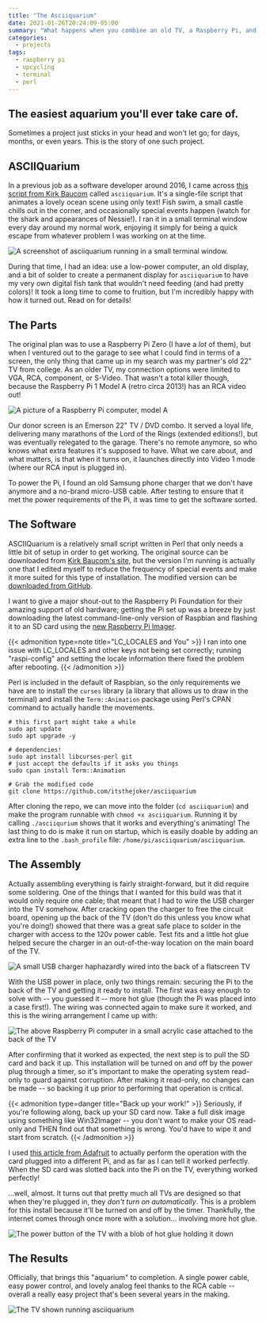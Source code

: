 ```yaml
---
title: "The Asciiquarium"
date: 2021-01-26T20:24:09-05:00
summary: "What happens when you combine an old TV, a Raspberry Pi, and some ASCII fish? _Greatness._"
categories:
  - projects
tags:
  - raspberry pi
  - upcycling
  - terminal
  - perl
---
```


## The easiest aquarium you'll ever take care of.

Sometimes a project just sticks in your head and won't let go; for days, months, or even years. This is the story of one such project.

## ASCIIQuarium

In a previous job as a software developer around 2016, I came across [this script from Kirk Baucom](https://robobunny.com/projects/asciiquarium/html/) called `asciiquarium`. It's a single-file script that animates a lovely ocean scene using only text! Fish swim, a small castle chills out in the corner, and occasionally special events happen (watch for the shark and appearances of Nessie!). I ran it in a small terminal window every day around my normal work, enjoying it simply for being a quick escape from whatever problem I was working on at the time.

![A screenshot of asciiquarium running in a small terminal window.](images/asciiquarium/asciiquarium.png "ASCIIQuarium screenshot courtesy of [robobunny.com](https://robobunny.com)")

During that time, I had an idea: use a low-power computer, an old display, and a bit of solder to create a permanent display for `asciiquarium` to have my very own digital fish tank that wouldn't need feeding (and had pretty colors)! It took a long time to come to fruition, but I'm incredibly happy with how it turned out. Read on for details!

## The Parts

The original plan was to use a Raspberry Pi Zero (I have a _lot_ of them), but when I ventured out to the garage to see what I could find in terms of a screen, the only thing that came up in my search was my partner's old 22" TV from college. As an older TV, my connection options were limited to VGA, RCA, component, or S-Video. That wasn't a total killer though, because the Raspberry Pi 1 Model A (retro circa 2013!) has an RCA video out!

![A picture of a Raspberry Pi computer, model A](images/asciiquarium/rpi-model-a.jpg "SparkFun Electronics from Boulder, USA - Raspberry Pi - Model A, CC BY 2.0, https://commons.wikimedia.org/w/index.php?curid=26785859")

Our donor screen is an Emerson 22" TV / DVD combo. It served a loyal life, delivering many marathons of the Lord of the Rings (extended editions!), but was eventually relegated to the garage. There's no remote anymore, so who knows what extra features it's supposed to have. What we care about, and what matters, is that when it turns on, it launches directly into Video 1 mode (where our RCA input is plugged in).

To power the Pi, I found an old Samsung phone charger that we don't have anymore and a no-brand micro-USB cable. After testing to ensure that it met the power requirements of the Pi, it was time to get the software sorted.

## The Software

ASCIIQuarium is a relatively small script written in Perl that only needs a little bit of setup in order to get working. The original source can be downloaded from [Kirk Baucom's site](https://robobunny.com/projects/asciiquarium/html/), but the version I'm running is actually one that I edited myself to reduce the frequency of special events and make it more suited for this type of installation. The modified version can be [downloaded from GitHub](https://github.com/itsthejoker/asciiquarium).

I want to give a major shout-out to the Raspberry Pi Foundation for their amazing support of old hardware; getting the Pi set up was a breeze by just downloading the latest command-line-only version of Raspbian and flashing it to an SD card using the [new Raspberry Pi Imager](https://www.raspberrypi.org/blog/raspberry-pi-imager-imaging-utility/).


{{< admonition type=note title="LC_LOCALES and You" >}}
I ran into one issue with LC_LOCALES and other keys not being set correctly; running "raspi-config" and setting the locale information there fixed the problem after rebooting.
{{< /admonition >}}


Perl is included in the default of Raspbian, so the only requirements we have are to install the `curses` library (a library that allows us to draw in the terminal) and install the `Term::Animation` package using Perl's CPAN command to actually handle the movements.

```shell
# this first part might take a while
sudo apt update
sudo apt upgrade -y

# dependencies!
sudo apt install libcurses-perl git
# just accept the defaults if it asks you things
sudo cpan install Term::Animation

# Grab the modified code
git clone https://github.com/itsthejoker/asciiquarium
```

After cloning the repo, we can move into the folder (`cd asciiquarium`) and make the program runnable with `chmod +x asciiquarium`. Running it by calling `./asciiqurium` shows that it works and everything's animating! The last thing to do is make it run on startup, which is easily doable by adding an extra line to the `.bash_profile` file: `/home/pi/asciiquarium/asciiquarium`.

## The Assembly

Actually assembling everything is fairly straight-forward, but it did require some soldering. One of the things that I wanted for this build was that it would only require one cable; that meant that I had to wire the USB charger into the TV somehow. After cracking open the charger to free the circuit board, opening up the back of the TV (don't do this unless you know what you're doing!) showed that there was a great safe place to solder in the charger with access to the 120v power cable. Test fits and a little hot glue helped secure the charger in an out-of-the-way location on the main board of the TV.

![A small USB charger haphazardly wired into the back of a flatscreen TV](images/asciiquarium/tv-charger.jpeg "One gutted charger in the guts of a TV!")

With the USB power in place, only two things remain: securing the Pi to the back of the TV and getting it ready to install. The first was easy enough to solve with -- you guessed it -- more hot glue (though the Pi was placed into a case first!). The wiring was connected again to make sure it worked, and this is the wiring arrangement I came up with:

![The above Raspberry Pi computer in a small acrylic case attached to the back of the TV](images/asciiquarium/pi-mounted-on-tv.jpeg "An acrylic case to the rescue for keeping my Pi safe!")

After confirming that it worked as expected, the next step is to pull the SD card and back it up. This installation will be turned on and off by the power plug through a timer, so it's important to make the operating system read-only to guard against corruption. After making it read-only, no changes can be made -- so backing it up prior to performing that operation is critical.

{{< admonition type=danger title="Back up your work!" >}}
Seriously, if you're following along, back up your SD card now. Take a full disk image using something like Win32Imager -- you don't want to make your OS read-only and THEN find out that something is wrong. You'd have to wipe it and start from scratch.
{{< /admonition >}}

I used [this article from Adafruit](https://learn.adafruit.com/read-only-raspberry-pi) to actually perform the operation with the card plugged into a different Pi, and as far as I can tell it worked perfectly. When the SD card was slotted back into the Pi on the TV, everything worked perfectly!

...well, almost. It turns out that pretty much all TVs are designed so that when they're plugged in, they _don't turn on automatically_. This is a problem for this install because it'll be turned on and off by the timer. Thankfully, the internet comes through once more with a solution... involving more hot glue.

![The power button of the TV with a blob of hot glue holding it down](images/asciiquarium/glued-tv-power-button.jpeg "Yep. Not going anywhere.")

## The Results

Officially, that brings this "aquarium" to completion. A single power cable, easy power control, and lovely analog feel thanks to the RCA cable -- overall a really easy project that's been several years in the making.

![The TV shown running asciiquarium](images/asciiquarium/aquarium-final-result.jpeg "4fps. The way it should be.")
